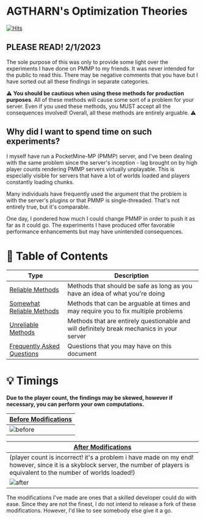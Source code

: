 # AGTHARN's Optimization Theories
[![Hits](https://hits.sh/github.com/AGTHARN/PMMP-Optimizations.svg?view=today-total&style=flat-square&label=views)](https://hits.sh/github.com/AGTHARN/PMMP-Optimizations/)

## PLEASE READ! 2/1/2023
The sole purpose of this was only to provide some light over the experiments I have done on PMMP to my friends. It was never intended for the public to read this. There may be negative comments that you have but I have sorted out all these findings in separate categories.

⚠️ **You should be cautious when using these methods for production purposes**. All of these methods will cause some sort of a problem for your server. Even if you used these methods, you MUST accept all the consequences involved! Overall, all these methods are entirely arguable. ⚠️

## Why did I want to spend time on such experiments?
I myself have run a PocketMine-MP (PMMP) server, and I've been dealing with the same problem since the server's inception - lag brought on by high player counts rendering PMMP servers virtually unplayable. This is especially visible for servers that have a lot of worlds loaded and players constantly loading chunks.

Many individuals have frequently used the argument that the problem is with the server's plugins or that PMMP is single-threaded. That's not entirely true, but it's comparable.

One day, I pondered how much I could change PMMP in order to push it as far as it could go. The experiments I have produced offer favorable performance enhancements but may have unintended consequences.

# 🌟 Table of Contents
| Type | Description |
| ----------- | ------- |
| [Reliable Methods](https://github.com/AGTHARN/PMMP-Optimizations/blob/main/docs/RELIABLE.md) | Methods that should be safe as long as you have an idea of what you're doing |
| [Somewhat Reliable Methods](https://github.com/AGTHARN/PMMP-Optimizations/blob/main/docs/SOMEWHAT_RELIABLE.md) | Methods that can be arguable at times and may require you to fix multiple problems |
| [Unreliable Methods](https://github.com/AGTHARN/PMMP-Optimizations/blob/main/docs/UNRELIABLE.md) | Methods that are entirely questionable and will definitely break mechanics in your server |
| [Frequently Asked Questions](https://github.com/AGTHARN/PMMP-Optimizations/blob/main/docs/FAQ.md) | Questions that you may have on this document |

# 💡 Timings

**Due to the player count, the findings may be skewed, however if necessary, you can perform your own computations.**

| [Before Modifications](https://timings.pmmp.io/?id=222286) |
| ----------- |
| ![before](https://user-images.githubusercontent.com/63234276/180207286-eb69ac8e-697e-4e0d-903d-bdaa6a023248.png) |

| [After Modifications](https://timings.pmmp.io/?id=227338) |
| ----------- |
| (player count is incorrect! it's a problem i have made on my end! however, since it is a skyblock server, the number of players is equivalent to the number of worlds loaded!) |
| ![after](https://user-images.githubusercontent.com/63234276/180207462-6a27702e-25f9-4731-bc7e-11b63d17b5d4.png) |

The modifications I've made are ones that a skilled developer could do with ease. Since they are not the finest, I do not intend to release a fork of these modifications. However, I'd like to see somebody else give it a go.